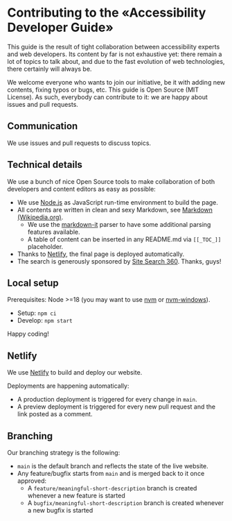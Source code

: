 # Contributing to the «Accessibility Developer Guide»

This guide is the result of tight collaboration between accessibility experts and web developers. Its content by far is not exhaustive yet: there remain a lot of topics to talk about, and due to the fast evolution of web technologies, there certainly will always be.

We welcome everyone who wants to join our initiative, be it with adding new contents, fixing typos or bugs, etc. This guide is Open Source (MIT License). As such, everybody can contribute to it: we are happy about issues and pull requests.

## Communication

We use issues and pull requests to discuss topics.

## Technical details

We use a bunch of nice Open Source tools to make collaboration of both developers and content editors as easy as possible:

- We use [Node.js](https://nodejs.org/) as JavaScript run-time environment to build the page.
- All contents are written in clean and sexy Markdown, see [Markdown (Wikipedia.org)](https://en.wikipedia.org/wiki/Markdown).
  - We use the [markdown-it](https://markdown-it.github.io/) parser to have some additional parsing features available.
  - A table of content can be inserted in any README.md via `[[_TOC_]]` placeholder.
- Thanks to [Netlify](https://www.netlify.com/), the final page is deployed automatically.
- The search is generously sponsored by [Site Search 360](https://sitesearch360.com/). Thanks, guys!

## Local setup

Prerequisites: Node >=18 (you may want to use [nvm](https://github.com/nvm-sh/nvm) or [nvm-windows](https://github.com/coreybutler/nvm-windows)).

- Setup: `npm ci`
- Develop: `npm start`

Happy coding!

## Netlify

We use [Netlify](https://www.netlify.com/) to build and deploy our website.

Deployments are happening automatically:

- A production deployment is triggered for every change in `main`.
- A preview deployment is triggered for every new pull request and the link posted as a comment.

## Branching

Our branching strategy is the following:

- `main` is the default branch and reflects the state of the live website.
- Any feature/bugfix starts from `main` and is merged back to it once approved:
  - A `feature/meaningful-short-description` branch is created whenever a new feature is started
  - A `bugfix/meaningful-short-description` branch is created whenever a new bugfix is started
